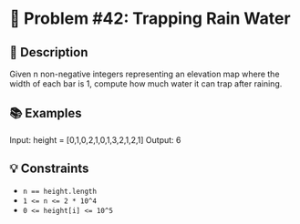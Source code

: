 # 🔢 Problem #42: Trapping Rain Water

## 📝 Description

Given n non-negative integers representing an elevation map where the width of each bar is 1, compute how much water it can trap after raining.

## 📚 Examples

Input: height = [0,1,0,2,1,0,1,3,2,1,2,1]
Output: 6

## 💡 Constraints

- `n == height.length`
- `1 <= n <= 2 * 10^4`
- `0 <= height[i] <= 10^5`
